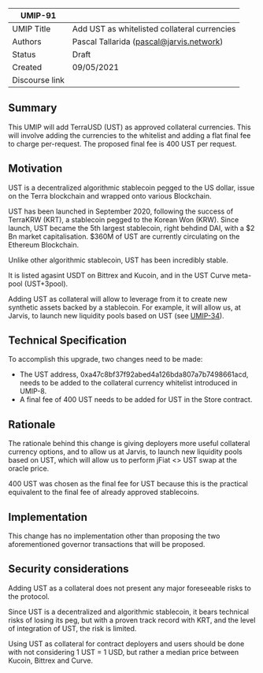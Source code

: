 | UMIP-91   |                                                                                                                                          |
|------------|------------------------------------------------------------------------------------------------------------------------------------------|
| UMIP Title | Add UST as whitelisted collateral currencies              |
| Authors    | Pascal Tallarida (pascal@jarvis.network)                 |
| Status     | Draft                                                 |
| Created    | 09/05/2021   
| Discourse link    |                                    |

## Summary

This UMIP will add TerraUSD (UST) as approved collateral currencies. This will involve adding the currencies to the whitelist and adding a flat final fee to charge per-request. The proposed final fee is 400 UST per request.

## Motivation

UST is a decentralized algorithmic stablecoin pegged to the US dollar, issue on the Terra blockchain and wrapped onto various Blockchain.

UST has been launched in September 2020, following the success of TerraKRW (KRT), a stablecoin pegged to the Korean Won (KRW). Since launch, UST became the 5th largest stablecoin, right behdind DAI, with a $2 Bn market capitalisation. $360M of UST are currently circulating on the Ethereum Blockchain.

Unlike other algorithmic stablecoin, UST has been incredibly stable. 

It is listed agasint USDT on Bittrex and Kucoin, and in the UST Curve meta-pool (UST+3pool).

Adding UST as collateral will allow to leverage from it to create new synthetic assets backed by a stablecoin. For example, it will allow us, at Jarvis, to launch new liquidity pools based on UST (see [UMIP-34](https://github.com/UMAprotocol/UMIPs/blob/master/UMIPs/umip-34.md)). 



## Technical Specification

To accomplish this upgrade, two changes need to be made:

- The UST address, 0xa47c8bf37f92abed4a126bda807a7b7498661acd, needs to be added to the collateral currency whitelist
  introduced in UMIP-8.
- A final fee of 400 UST needs to be added for UST in the Store contract.

## Rationale

The rationale behind this change is giving deployers more useful collateral currency options, and to allow us at Jarvis, to launch new liquidity pools based on UST, which will allow us to perform jFiat <> UST swap at the oracle price.	


400 UST was chosen as the final fee for UST because this is the practical equivalent to the final fee of already
approved stablecoins.



## Implementation

This change has no implementation other than proposing the two aforementioned governor transactions that will be
proposed.

## Security considerations
Adding UST as a collateral does not present any major foreseeable risks to the protocol. 

Since UST is a decentralized and algorithmic stablecoin, it bears technical risks of losing its peg, but with a proven track record with KRT, and the level of integration of UST, the risk is limited.

Using UST as collateral for contract deployers and users should be done with not considering 1 UST = 1 USD, but rather a median price between Kucoin, Bittrex and Curve.